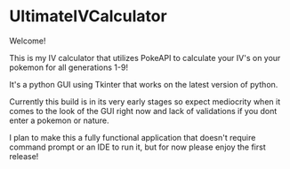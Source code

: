 # UltimateIVCalculator

Welcome!

This is my IV calculator that utilizes PokeAPI to calculate your IV's on your pokemon for all generations 1-9!

It's a python GUI using Tkinter that works on the latest version of python.

Currently this build is in its very early stages so expect mediocrity when it comes to the look of the GUI right now and lack of validations if you dont enter a pokemon or nature.

I plan to make this a fully functional application that doesn't require command prompt or an IDE to run it, but for now please enjoy the first release!
